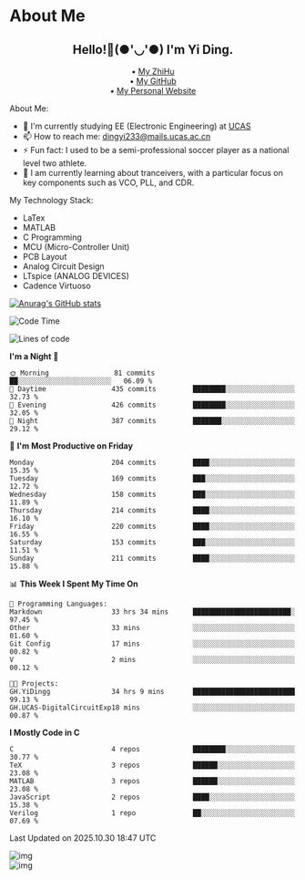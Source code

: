 # About Me

<h2 style="text-align:center;"> Hello!👋(●'◡'●) I'm Yi Ding.</h2>

<div style="text-align:center;">
  • <a href="https://www.zhihu.com/people/YiDingg/posts">My ZhiHu</a><br>
  • <a href="https://github.com/YiDingg">My GitHub</a><br>
  • <a href="https://yidingg.github.io/YiDingg">My Personal Website</a><br>
</div>

About Me:
- 🔭 I'm currently studying EE (Electronic Engineering) at [UCAS](https://www.ucas.ac.cn/)
- 📫 How to reach me: dingyi233@mails.ucas.ac.cn
- ⚡ Fun fact: I used to be a semi-professional soccer player as a national level two athlete.
- 🌱 I am currently learning about tranceivers, with a particular focus on key components such as VCO, PLL, and CDR.

My Technology Stack: 
- LaTex
- MATLAB
- C Programming
- MCU (Micro-Controller Unit)
- PCB Layout
- Analog Circuit Design
- LTspice (ANALOG DEVICES)
- Cadence Virtuoso


[![Anurag's GitHub stats](https://github-readme-stats.vercel.app/api?username=YiDingg)](https://github.com/anuraghazra/github-readme-stats)

<!--START_SECTION:waka-->
![Code Time](http://img.shields.io/badge/Code%20Time-1%2C786%20hrs%2016%20mins-blue)

![Lines of code](https://img.shields.io/badge/From%20Hello%20World%20I%27ve%20Written-3.6%20million%20lines%20of%20code-blue)

**I'm a Night 🦉** 

```text
🌞 Morning                81 commits          ██░░░░░░░░░░░░░░░░░░░░░░░   06.09 % 
🌆 Daytime                435 commits         ████████░░░░░░░░░░░░░░░░░   32.73 % 
🌃 Evening                426 commits         ████████░░░░░░░░░░░░░░░░░   32.05 % 
🌙 Night                  387 commits         ███████░░░░░░░░░░░░░░░░░░   29.12 % 
```
📅 **I'm Most Productive on Friday** 

```text
Monday                   204 commits         ████░░░░░░░░░░░░░░░░░░░░░   15.35 % 
Tuesday                  169 commits         ███░░░░░░░░░░░░░░░░░░░░░░   12.72 % 
Wednesday                158 commits         ███░░░░░░░░░░░░░░░░░░░░░░   11.89 % 
Thursday                 214 commits         ████░░░░░░░░░░░░░░░░░░░░░   16.10 % 
Friday                   220 commits         ████░░░░░░░░░░░░░░░░░░░░░   16.55 % 
Saturday                 153 commits         ███░░░░░░░░░░░░░░░░░░░░░░   11.51 % 
Sunday                   211 commits         ████░░░░░░░░░░░░░░░░░░░░░   15.88 % 
```


📊 **This Week I Spent My Time On** 

```text
💬 Programming Languages: 
Markdown                 33 hrs 34 mins      ████████████████████████░   97.45 % 
Other                    33 mins             ░░░░░░░░░░░░░░░░░░░░░░░░░   01.60 % 
Git Config               17 mins             ░░░░░░░░░░░░░░░░░░░░░░░░░   00.82 % 
V                        2 mins              ░░░░░░░░░░░░░░░░░░░░░░░░░   00.12 % 

🐱‍💻 Projects: 
GH.YiDingg               34 hrs 9 mins       █████████████████████████   99.13 % 
GH.UCAS-DigitalCircuitExp18 mins             ░░░░░░░░░░░░░░░░░░░░░░░░░   00.87 % 
```

**I Mostly Code in C** 

```text
C                        4 repos             ████████░░░░░░░░░░░░░░░░░   30.77 % 
TeX                      3 repos             ██████░░░░░░░░░░░░░░░░░░░   23.08 % 
MATLAB                   3 repos             ██████░░░░░░░░░░░░░░░░░░░   23.08 % 
JavaScript               2 repos             ████░░░░░░░░░░░░░░░░░░░░░   15.38 % 
Verilog                  1 repo              ██░░░░░░░░░░░░░░░░░░░░░░░   07.69 % 
```




 Last Updated on 2025.10.30 18:47 UTC
<!--END_SECTION:waka-->

<!-- Coding activity over the last year -->
<div class='center'><img src='https://wakatime.com/share/@YiDingg/260601e0-8e46-41ab-9832-d4d0ae5fd0bd.svg' alt='img'/></div>

<!-- Languages over the last year -->
<div class='center'><img src='https://wakatime.com/share/@YiDingg/99546fa3-4cc3-4808-ab6e-13f38e27aba1.svg' alt='img'/></div>
